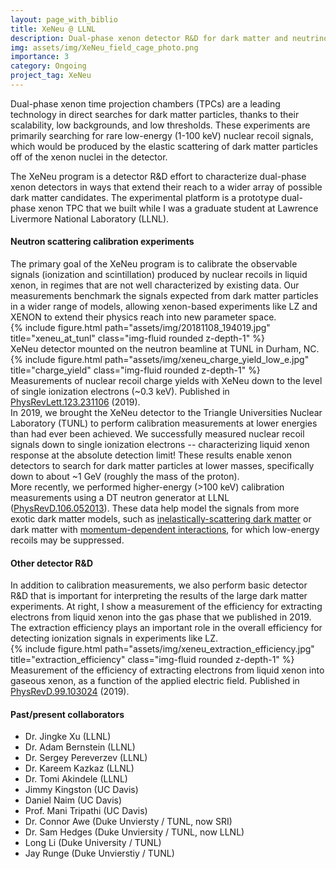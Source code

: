 ```yaml
---
layout: page_with_biblio
title: XeNeu @ LLNL
description: Dual-phase xenon detector R&D for dark matter and neutrino detection.
img: assets/img/XeNeu_field_cage_photo.png
importance: 3
category: Ongoing
project_tag: XeNeu
---
```


Dual-phase xenon time projection chambers (TPCs) are a leading technology in direct searches for dark matter particles, thanks to their scalability, low backgrounds, and low thresholds. These experiments are primarily searching for rare low-energy (1-100 keV) nuclear recoil signals, which would be produced by the elastic scattering of dark matter particles off of the xenon nuclei in the detector. 


The XeNeu program is a detector R&D effort to characterize dual-phase xenon detectors in ways that extend their reach to a wider array of possible dark matter candidates. The experimental platform is a prototype dual-phase xenon TPC that we built while I was a graduate student at Lawrence Livermore National Laboratory (LLNL).

#### Neutron scattering calibration experiments
<div class="row">
    <div class="col-sm-5 mt-3 mt-md-0">
        The primary goal of the XeNeu program is to calibrate the observable signals (ionization and scintillation) produced by nuclear recoils in liquid xenon, in regimes that are not well characterized by existing data. Our measurements benchmark the signals expected from dark matter particles in a wider range of models, allowing xenon-based experiments like LZ and XENON to extend their physics reach into new parameter space.
    </div>
    <div class="col-sm-7 mt-3 mt-md-0">
        <div class="col-sm mt-3 mt-md-0">
            {% include figure.html path="assets/img/20181108_194019.jpg" title="xeneu_at_tunl" class="img-fluid rounded z-depth-1" %}
        </div>
        <div class="caption">
            XeNeu detector mounted on the neutron beamline at TUNL in Durham, NC.
        </div>
    </div>
</div>
<div class="row">
    <div class="col-sm-6 mt-3 mt-md-0">
        <div class="col-sm mt-3 mt-md-0">
            {% include figure.html path="assets/img/xeneu_charge_yield_low_e.jpg" title="charge_yield" class="img-fluid rounded z-depth-1" %}
        </div>
        <div class="caption">
            Measurements of nuclear recoil charge yields with XeNeu down to the level of single ionization electrons (~0.3 keV). Published in <a href="https://journals.aps.org/prl/abstract/10.1103/PhysRevLett.123.231106">PhysRevLett.123.231106</a> (2019).
        </div>
    </div>
    <div class="col-sm-6 mt-3 mt-md-0">
        In 2019, we brought the XeNeu detector to the Triangle Universities Nuclear Laboratory (TUNL) to perform calibration measurements at lower energies than had ever been achieved. We successfully measured nuclear recoil signals down to single ionization electrons -- characterizing liquid xenon response at the absolute detection limit! These results enable xenon detectors to search for dark matter particles at lower masses, specifically down to about ~1 GeV (roughly the mass of the proton).
        <!-- <br>
        <br> -->
        <!-- More recently, we performed higher-energy (>100 keV) calibration measurements using a DT neutron generator at LLNL (<a href="https://journals.aps.org/prd/abstract/10.1103/PhysRevD.106.052013">PhysRevD.106.052013</a>). These data help model the signals from more exotic dark matter models, such as <a href="https://journals.aps.org/prd/abstract/10.1103/PhysRevD.64.043502">inelastically-scattering dark matter</a> or dark matter with <a href="https://iopscience.iop.org/article/10.1088/1475-7516/2013/02/004">momentum-dependent interactions</a>, for which low-energy recoils may be suppressed. -->
    </div>
</div>
<div class="row">
More recently, we performed higher-energy (>100 keV) calibration measurements using a DT neutron generator at LLNL (<a href="https://journals.aps.org/prd/abstract/10.1103/PhysRevD.106.052013">PhysRevD.106.052013</a>). These data help model the signals from more exotic dark matter models, such as <a href="https://journals.aps.org/prd/abstract/10.1103/PhysRevD.64.043502">inelastically-scattering dark matter</a> or dark matter with <a href="https://iopscience.iop.org/article/10.1088/1475-7516/2013/02/004">momentum-dependent interactions</a>, for which low-energy recoils may be suppressed.
</div>

#### Other detector R&D

<div class="row">
    <div class="col-sm-7 mt-3 mt-md-0">
        In addition to calibration measurements, we also perform basic detector R&D that is important for interpreting the results of the large dark matter experiments. At right, I show a measurement of the efficiency for extracting electrons from liquid xenon into the gas phase that we published in 2019. The extraction efficiency plays an important role in the overall efficiency for detecting ionization signals in experiments like LZ.
    </div>
    <div class="col-sm-5 mt-3 mt-md-0">
        <div class="col-sm mt-3 mt-md-0">
            {% include figure.html path="assets/img/xeneu_extraction_efficiency.jpg" title="extraction_efficiency" class="img-fluid rounded z-depth-1" %}
        </div>
        <div class="caption">
            Measurement of the efficiency of extracting electrons from liquid xenon into gaseous xenon, as a function of the applied electric field. Published in <a href="https://journals.aps.org/prd/abstract/10.1103/PhysRevD.99.103024">PhysRevD.99.103024</a> (2019).
        </div>
    </div>
</div>




#### Past/present collaborators
<ul>
    <li>Dr. Jingke Xu (LLNL)</li>
    <li>Dr. Adam Bernstein (LLNL)</li>
    <li>Dr. Sergey Pereverzev (LLNL)</li>
    <li>Dr. Kareem Kazkaz (LLNL)</li>
    <li>Dr. Tomi Akindele (LLNL) </li>
    <li>Jimmy Kingston (UC Davis)</li>
    <li>Daniel Naim (UC Davis)</li>
    <li>Prof. Mani Tripathi (UC Davis)</li>
    <li>Dr. Connor Awe (Duke Unviersty / TUNL, now SRI)</li>
    <li>Dr. Sam Hedges (Duke Unviersity / TUNL, now LLNL)</li>
    <li>Long Li (Duke University / TUNL)</li>
    <li>Jay Runge (Duke Unvierstiy / TUNL)</li>
</ul>